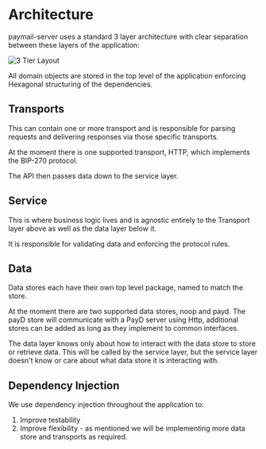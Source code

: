 # Architecture

paymail-server uses a standard 3 layer architecture with clear separation between these layers of the application:

![3 Tier Layout](https://aspblogs.blob.core.windows.net/media/fredriknormen/WindowsLiveWriter/UsingWebServicesina3tierarchitecture_134F6/3tier_thumb.jpg "3 tier layout")

All domain objects are stored in the top level of the application enforcing Hexagonal structuring of the dependencies.

## Transports

This can contain one or more transport and is responsible for parsing requests and delivering responses via those specific transports.

At the moment there is one supported transport, HTTP, which implements the BIP-270 protocol.

The API then passes data down to the service layer.

## Service

This is where business logic lives and is agnostic entirely to the Transport layer above as well as the data layer below it.

It is responsible for validating data and enforcing the protocol rules.

## Data

Data stores each have their own top level package, named to match the store.

At the moment there are two supported data stores, noop and payd. The payD store will communicate with a PayD server using Http, additional stores can be added as long as they implement to common interfaces.

The data layer knows only about how to interact with the data store to store or retrieve data. This will be called by the service layer, but the service layer doesn't know or care about what data store it is interacting with.

## Dependency Injection

We use dependency injection throughout the application to:

1) Improve testability
2) Improve flexibility - as mentioned we will be implementing more data store and transports as required.

